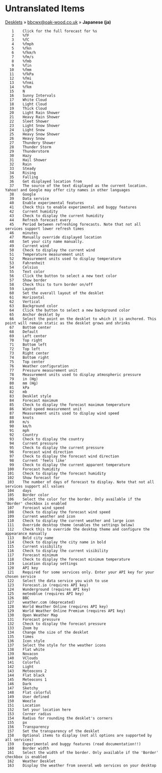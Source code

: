 # Untranslated Items
[Desklets](../../../README.md) &#187; [bbcwx@oak-wood.co.uk](../README.md) &#187; **Japanese (ja)**

       1	Click for the full forecast for %s
       2	%fF
       3	%fC
       4	%fmph
       5	%fkn
       6	%fkm/h
       7	%fm/s
       8	%fmb
       9	%fin
      10	%fmm
      11	%fkPa
      12	%fmi
      13	%fnmi
      14	%fkm
      15	N
      16	Sunny Intervals
      17	White Cloud
      18	Light Cloud
      19	Thick Cloud
      20	Light Rain Shower
      21	Heavy Rain Shower
      22	Sleet Shower
      23	Light Snow Shower
      24	Light Snow
      25	Heavy Snow Shower
      26	Heavy Snow
      27	Thundery Shower
      28	Thunder Storm
      29	Thunderstorm
      30	Hazy
      31	Hail Shower
      32	Rain
      33	Steady
      34	Rising
      35	Falling
      36	Get displayed location from
      37	The source of the text displayed as the current location. Yahoo! and Google may offer city names in other languages
      38	Google
      39	Data service
      40	Enable experimental features
      41	Check this to enable experimental and buggy features
      42	Current humidity
      43	Check to display the current humidity
      44	Refresh forecast every
      45	Period between refreshing forecasts. Note that not all services support lower refresh times
      46	minutes
      47	Manually override displayed location
      48	Set your city name manually.
      49	Current wind
      50	Check to display the current wind
      51	Temperature measurement unit
      52	Measurement units used to display temperature
      53	Fahrenheit
      54	Celsius
      55	Text color
      56	Click the button to select a new text color
      57	Show border
      58	Check this to turn border on/off
      59	Layout
      60	Set the overall layout of the desklet
      61	Horizontal
      62	Vertical
      63	Background color
      64	Click the button to select a new background color
      65	Anchor desklet by
      66	Select the point on the desklet to which it is anchored. This point will remain static as the desklet grows and shrinks
      67	Bottom center
      68	Default
      69	Left center
      70	Top right
      71	Bottom left
      72	Top left
      73	Right center
      74	Bottom right
      75	Top center
      76	Weather configuration
      77	Pressure measurement unit
      78	Measurement units used to display atmospheric pressure
      79	in (Hg)
      80	mm (Hg)
      81	kPa
      82	mb
      83	Desklet style
      84	Forecast maximum
      85	Check to display the forecast maximum temperature
      86	Wind speed measurement unit
      87	Measurement units used to display wind speed
      88	knots
      89	m/s
      90	km/h
      91	mph
      92	Country
      93	Check to display the country
      94	Current pressure
      95	Check to display the current pressure
      96	Forecast wind direction
      97	Check to display the forecast wind direction
      98	Current 'feels like'
      99	Check to display the current apparent temperature
     100	Forecast humidity
     101	Check to display the forecast humidity
     102	Show forecast for
     103	The number of days of forecast to display. Note that not all services support all values
     104	days
     105	Border color
     106	Select the color for the border. Only available if the 'Border' checkbox is enabled
     107	Forecast wind speed
     108	Check to display the forecast wind speed
     109	Current weather and icon
     110	Check to display the current weather and large icon
     111	Override desktop theme (enables the settings below)
     112	Check this to override the desktop theme and configure the appearance manually
     113	Bold city name
     114	Check to display the city name in bold
     115	Current visibility
     116	Check to display the current visibility
     117	Forecast minimum
     118	Check to display the forecast minimum temperature
     119	Location display settings
     120	API key
     121	Required for some services only. Enter your API key for your chosen service
     122	Select the data service you wish to use
     123	Forecast.io (requires API key)
     124	Wunderground (requires API key)
     125	meteoblue (requires API key)
     126	BBC
     127	weather.com (deprecated)
     128	World Weather Online (requires API key)
     129	World Weather Online Premium (requires API key)
     130	Open Weather Map
     131	Forecast pressure
     132	Check to display the forecast pressure
     133	Zoom by
     134	Change the size of the desklet
     135	times
     136	Icon style
     137	Select the style for the weather icons
     138	Flat white
     139	Novacon
     140	VClouds
     141	Colorful
     142	Light
     143	Meteocons 2
     144	Flat black
     145	Meteocons 1
     146	Dark
     147	Sketchy
     148	Flat colorful
     149	User defined
     150	Weezle
     151	Location
     152	Set your location here
     153	Corner radius
     154	Radius for rounding the desklet's corners
     155	px
     156	Transparency
     157	Set the transparency of the desklet
     158	Optional items to display (not all options are supported by all services)
     159	Experimental and buggy features (read documentation!!)
     160	Border width
     161	Select the width of the border. Only available if the 'Border' checkbox is enabled
     162	Weather Desklet
     163	Display the weather from several web services on your desktop
